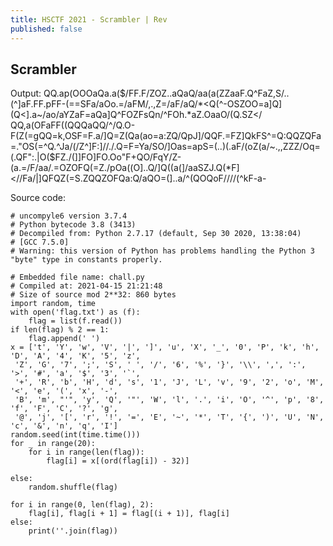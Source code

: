 ```yaml
---
title: HSCTF 2021 - Scrambler | Rev
published: false
---
```


## [](#header-2)Scrambler

Output: QQ.ap(OOOaQa.a($/FF.F/ZOZ..aQaQ/aa(a(ZZaaF.Q^FaZ,S/..(^]aF.FF.pFF-(==SFa/aOo.=/aFM/,.,Z=/aF/aQ/*<Q(^-OSZOO=a]Q](Q<].a~/ao/aYZaF=aQa]Q^FOZFsQn/^FOh.*aZ.OaaO/(Q.SZ</ QQ,a(OFaFF((QQQaQQ/^/Q.O-F(Z(=gQQ=k,OSF=F.a/]Q=Z(Qa(ao=a:ZQ/QpJ]/QQF.=FZ]QkFS^=Q:QQZQFa=."OS(=^Q.^Ja/(/Z^]F:]//./.Q=F=Ya/SO/]Oas=apS=(..)(.aF/(oZ(a/~.,,ZZZ/Oq=(.QF":.|O($FZ./(]]FO]FO.Oo"F+QO/FqY/Z-(a.=/F/aa/.=OZOFQ(=Z./pOa((O]..Q/]Q((a(]/aaSZJ.Q(*F]<//Fa/|]QFQZ(=S.ZQQZOFQa:Q/aQO=(]..a/^(QOQoF////(^kF-a-


Source code:

```
# uncompyle6 version 3.7.4
# Python bytecode 3.8 (3413)
# Decompiled from: Python 2.7.17 (default, Sep 30 2020, 13:38:04) 
# [GCC 7.5.0]
# Warning: this version of Python has problems handling the Python 3 "byte" type in constants properly.

# Embedded file name: chall.py
# Compiled at: 2021-04-15 21:21:48
# Size of source mod 2**32: 860 bytes
import random, time
with open('flag.txt') as (f):
    flag = list(f.read())
if len(flag) % 2 == 1:
    flag.append(' ')
x = ['t', 'Y', 'w', 'V', '|', ']', 'u', 'X', '_', '0', 'P', 'k', 'h', 'D', 'A', '4', 'K', '5', 'z',
 'Z', 'G', '7', ';', 'S', ' ', '/', '6', '%', '}', '\\', ',', ':', '>', '#', 'a', '$', '3', '`',
 '+', 'R', 'b', 'H', 'd', 's', '1', 'J', 'L', 'v', '9', '2', 'o', 'M', '<', 'e', '(', 'x', '-',
 'B', 'm', "'", 'y', 'Q', '"', 'W', 'l', '.', 'i', 'O', '^', 'p', '8', 'f', 'F', 'C', '?', 'g',
 '@', 'j', '[', 'r', '!', '=', 'E', '~', '*', 'T', '{', ')', 'U', 'N', 'c', '&', 'n', 'q', 'I']
random.seed(int(time.time()))
for _ in range(20):
    for i in range(len(flag)):
        flag[i] = x[(ord(flag[i]) - 32)]

else:
    random.shuffle(flag)

for i in range(0, len(flag), 2):
    flag[i], flag[i + 1] = flag[(i + 1)], flag[i]
else:
    print(''.join(flag))
```


